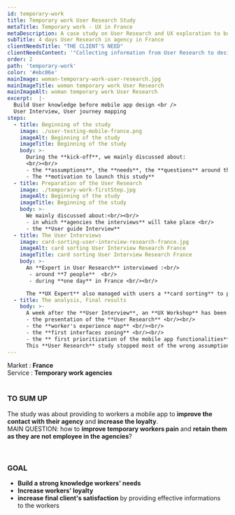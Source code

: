```yaml
---
id: temporary-work
title: Temporary work User Research Study
metaTitle: Temporary work - UX in France
metaDescription: A case study on User Research and UX exploration to build a strong knowledge on workers to before designing a mobile app
subTitle: 4 days User Research in agency in France
clientNeedsTitle: "THE CLIENT'S NEED"
clientNeedsContent: '"Collecting information from User Research to design a mobile app that will be supported by its users "'
order: 2
path: 'temporary-work'
color: '#ebc06e'
mainImage: woman-temporary-work-user-research.jpg
mainImageTitle: woman temporary work User Research
mainImageAlt: woman temporary work User Research
excerpt:  |-
  Build User knowledge before mobile app design <br />
  User Interview, User journey mapping
steps: 
  - title: Beginning of the study
    image: ./user-testing-mobile-france.png
    imageAlt: Beginning of the study
    imageTitle: Beginning of the study
    body: >-
      During the **kick-off**, we mainly discussed about:
      <br/><br/>
      - the **assumptions**, the **needs**, the **questions** around the **mobile app and the users**<br/>
      - The **motivation to launch this study**
  - title: Preparation of the User Research
    image: ./temporary-work-firstStep.jpg 
    imageAlt: Beginning of the study
    imageTitle: Beginning of the study
    body: >-
      We mainly discussed about:<br/><br/>
      - in which **agencies the interviews** will take place <br/>
      - the **User guide Interview**
  - title: The User Interviews 
    image: card-sorting-user-interview-research-france.jpg 
    imageAlt: card sorting User Interview Research France
    imageTitle: card sorting User Interview Research France
    body: >-
      An **Expert in User Research** interviewed :<br/>
       - around **7 people**  <br/>
       - during **one day** in France <br/><br/>

      The **UX Expert** also managed with users a **card sorting** to priorize the future **mobile app functionnalities**.
  - title: The analysis, Final results 
    body: >-
      A week after the **User Interview**, an **UX Workshop** has been planned with <br/><br/>
      - the presentation of the **User Research** <br/><br/>
      - the **worker's experience map** <br/><br/>
      - the **first interfaces zoning** <br/><br/>
      - the ** first prioritization of the mobile app functionalities** <br/><br/>
      This **User Research** study stopped most of the wrong assumptions and **provided sustainable user's feedback** in order to build a **4.6 stars on the AppStore mobile app**. 
---
```


Market : **France**<br />
Service : **Temporary work agencies**
<br />
<br />
### TO SUM UP

The study was about providing to workers a mobile app to **improve the contact with their agency** and **increase the loyalty**.<br/>
MAIN QUESTION: how to **improve temporary workers pain** and **retain them as they are not employee in the agencies**? 

<br />

### GOAL

- **Build a strong knowledge workers' needs**<br/>
- **Increase workers' loyalty**
- **increase final client's satisfaction** by providing effective informations to the workers
